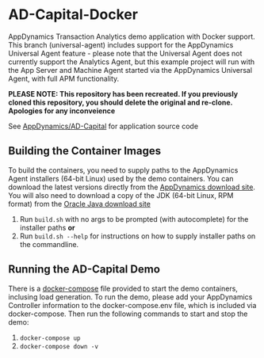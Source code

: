 # AD-Capital-Docker

AppDynamics Transaction Analytics demo application with Docker support.  This branch (universal-agent) includes support for the AppDynamics Universal Agent feature - please note that the Universal Agent does not currently support the Analytics Agent, but this example project will run with the App Server and Machine Agent started via the AppDynamics Universal Agent, with full APM functionality.

**PLEASE NOTE: This repository has been recreated. If you previously cloned this repository, you should delete the original and re-clone. Apologies for any inconveience**

See [AppDynamics/AD-Capital](https://github.com/Appdynamics/AD-Capital) for application source code

Building the Container Images
-----------------------------

To build the containers, you need to supply paths to the AppDynamics Agent installers (64-bit Linux) used by the demo containers. You can download the latest versions directly from the [AppDynamics download site](https://download.appdynamics.com).  You will also need to download a copy of the JDK (64-bit Linux, RPM format) from the [Oracle Java download site](http://www.oracle.com/technetwork/java/javase/downloads/index.html)

1. Run `build.sh` with no args to be prompted (with autocomplete) for the installer paths __or__
2. Run `build.sh --help` for instructions on how to supply installer paths on the commandline.


Running the AD-Capital Demo
---------------------------

There is a [docker-compose](https://docs.docker.com/compose/compose-file/) file provided to start the demo containers, inclusing load generation. To run the demo, please add your AppDynamics Controller information to the docker-compose.env file, which is included via docker-compose.  Then run the following commands to start and stop the demo:

1. `docker-compose up`
2. `docker-compose down -v` 